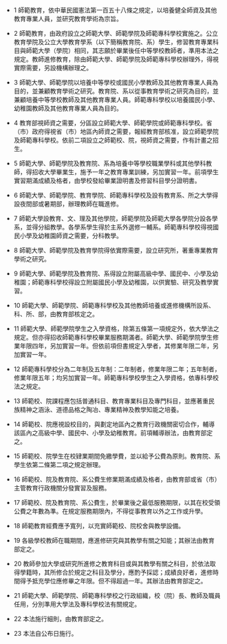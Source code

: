 * 1 師範教育，依中華民國憲法第一百五十八條之規定，以培養健全師資及其他教育專業人員，並研究教育學術為宗旨。

* 2 師範教育，由政府設立之師範大學、師範學院及師範專科學校實施之。公立教育學院及公立大學教育學系（以下簡稱教育院、系）學生，修習教育專業科目與師範大學（學院）相同，其志願於畢業後任中等學校教師者，準用本法之規定。教師進修教育，除由師範大學、師範學院及師範專科學校辦理外，得視實際需要，另設機構辦理之。

* 3 師範大學、師範學院以培養中等學校或國民小學教師及其他教育專業人員為目的，並兼顧教育學術之研究。教育院、系以從事教育學術之研究為目的，並兼顧培養中等學校教師及其他教育專業人員。師範專科學校以培養國民小學、幼稚園教師及其他教育專業人員為目的。

* 4 教育部視師資之需要，分區設立師範大學、師範學院或師範專科學校。省（市）政府得視省（市）地區內師資之需要，報經教育部核准，設立師範學院及師範專科學校。依前二項設立之師範校、院，視師資之需要，作有計畫之招生。

* 5 師範大學、師範學院及教育院、系為培養中等學校職業學科或其他學科教師，得招收大學畢業生，施予一年之教育專業訓練，另加實習一年。前項學生實習期滿成績及格者，由學校發給畢業證明書及修習科目學分證明書。

* 6 師範大學、師範學院、教育學院、師範專科學校及設有教育系、所之大學得設夜間部或暑期部，辦理教師在職進修。

* 7 師範大學設教育、文、理及其他學院，師範學院及師範大學各學院分設各學系，並得分組教學。各學系學生得於主系外選修一輔系。師範專科學校得視國民小學及幼稚園師資之需要，分科教學。

* 8 師範大學、師範學院及教育學院得依實際需要，設立研究所，著重專業教育學術之研究。

* 9 師範大學、師範學院及教育院、系得設立附屬高級中學、國民中、小學及幼稚園；師範專科學校得設立附屬國民小學及幼稚園，以供實驗、研究及教學實習。

* 10 師範大學、師範學院、師範專科學校及其他教師培養或進修機構所設系、科、所、部，由教育部核定之。

* 11 師範大學、師範學院學生之入學資格，除第五條第一項規定外，依大學法之規定。但亦得招收師範專科學校畢業服務期滿者。師範大學、師範學院學生修業年限四年，另加實習一年。但依前項但書規定入學者，其修業年限二年，另加實習一年。

* 12 師範專科學校分為二年制及五年制：二年制者，修業年限二年；五年制者，修業年限五年；均另加實習一年。師範專科學校學生之入學資格，依專科學校法之規定。

* 13 師範校、院課程應包括普通科目、教育專業科目及專門科目，並應著重民族精神之涵泳、道德品格之陶冶、專業精神及教學知能之培養。

* 14 師範校、院應視設校目的，與劃定地區內之教育行政機關密切合作，輔導該區內之高級中學、國民中、小學及幼稚教育。前項輔導辦法，由教育部定之。

* 15 師範校、院學生在校肄業期間免繳學費，並以給予公費為原則。教育院、系學生依第二條第二項之規定辦理。

* 16 師範校、院及教育院、系公費生修業期滿成績及格者，由教育部或省（市）主管教育行政機關分發實習及服務。

* 17 師範校、院及教育院、系公費生，於畢業後之最低服務期限，以其在校受領公費之年數為準。在規定服務期限內，不得從事教育以外之工作或升學。

* 18 師範教育經費應予寬列，以充實師範校、院校舍與教學設備。

* 19 各級學校教師在職期間，應進修研究與其教學有關之知能；其辦法由教育部定之。

* 20 教師參加大學或研究所進修之教育科目或與其教學有關之科目，於依法取得學籍時，其所修合於規定之科目及學分，應酌予採認；成績良好者，進修時間得予抵充學位應修畢之年限。但不得超過一年。其辦法由教育部定之。

* 21 師範大學、師範學院、師範專科學校之行政組織，校（院）長、教師及職員任用，分別準用大學法及專科學校法有關規定。

* 22 本法施行細則，由教育部定之。

* 23 本法自公布日施行。

